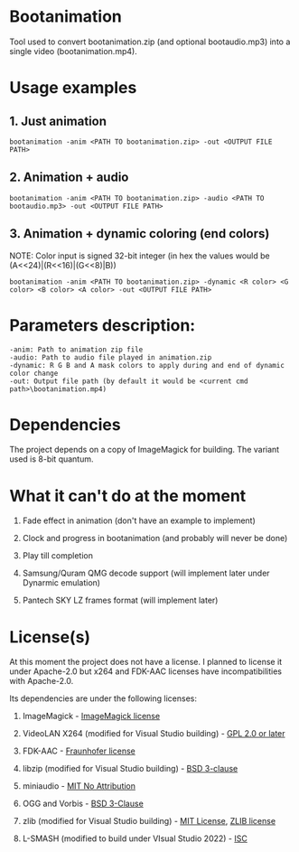 # Bootanimation

Tool used to convert bootanimation.zip (and optional bootaudio.mp3) into a single video (bootanimation.mp4).

# Usage examples

## 1. Just animation
```
bootanimation -anim <PATH TO bootanimation.zip> -out <OUTPUT FILE PATH>
```

## 2. Animation + audio
```
bootanimation -anim <PATH TO bootanimation.zip> -audio <PATH TO bootaudio.mp3> -out <OUTPUT FILE PATH>
```

## 3. Animation + dynamic coloring (end colors)
NOTE: Color input is signed 32-bit integer (in hex the values would be (A<<24)|(R<<16)|(G<<8)|B))
```
bootanimation -anim <PATH TO bootanimation.zip> -dynamic <R color> <G color> <B color> <A color> -out <OUTPUT FILE PATH>
```

# Parameters description:

```
-anim: Path to animation zip file
-audio: Path to audio file played in animation.zip
-dynamic: R G B and A mask colors to apply during and end of dynamic color change
-out: Output file path (by default it would be <current cmd path>\bootanimation.mp4)
```

# Dependencies

The project depends on a copy of ImageMagick for building. The variant used is 8-bit quantum.

# What it can't do at the moment

1. Fade effect in animation (don't have an example to implement)

2. Clock and progress in bootanimation (and probably will never be done)

3. Play till completion

4. Samsung/Quram QMG decode support (will implement later under Dynarmic emulation)

5. Pantech SKY LZ frames format (will implement later)

# License(s)

At this moment the project does not have a license. I planned to license it under Apache-2.0 but x264 and FDK-AAC licenses have incompatibilities with Apache-2.0.

Its dependencies are under the following licenses:

1. ImageMagick - [ImageMagick license](LICENSE.IMAGEMAGICK)

2. VideoLAN X264 (modified for Visual Studio building) - [GPL 2.0 or later](LICENSE.X264)

3. FDK-AAC - [Fraunhofer license](LICENSE.FDKAAC)

4. libzip (modified for Visual Studio building) - [BSD 3-clause](LICENSE.LIBZIP)

5. miniaudio - [MIT No Attribution](LICENSE.MINIAUDIO)

6. OGG and Vorbis - [BSD 3-Clause](LICENSE.OGGVORBIS)

7. zlib (modified for Visual Studio building) - [MIT License](LICENSE.ZLIBWIN), [ZLIB license](LICENSE.ZLIB)

8. L-SMASH (modified to build under VIsual Studio 2022) - [ISC](LICENSE.LSMASH)